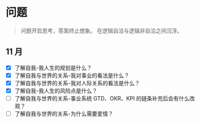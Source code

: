 # 问题
> 问题开启思考，答案终止想象。
> 在逻辑自洽与逻辑非自洽之间沉浮。

## 11 月
- [x] 了解自我-我人生的规划是什么？
- [x] 了解自我与世界的关系-我对事业的看法是什么？
- [x] 了解自我与世界的关系-我对人际关系的看法是什么？
- [x] 了解自我-我人生的风险点是什么？
- [ ] 了解自我与世界的关系-事业系统 GTD、OKR、KPI 的链条补充后会有什么改观？
- [ ] 了解自我与世界的关系-为什么需要爱情？